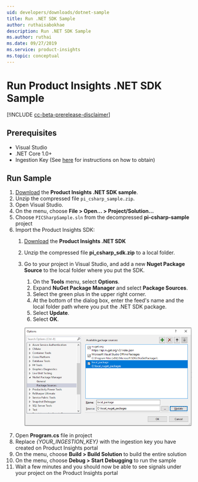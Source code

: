 ```yaml
---
uid: developers/downloads/dotnet-sample
title: Run .NET SDK Sample
author: ruthaisabokhae
description: Run .NET SDK Sample
ms.author: ruthai
ms.date: 09/27/2019
ms.service: product-insights
ms.topic: conceptual
---
```


# Run Product Insights .NET SDK Sample
[!INCLUDE [cc-beta-prerelease-disclaimer]( includes/cc-beta-prerelease-disclaimer.md)]
## Prerequisites
- Visual Studio
- .NET Core 1.0+
- Ingestion Key (See [here](dotnet.md) for instructions on how to obtain)

## Run Sample
1. [Download](https://download.pi.dynamics.com/sdk/ProductInsightsSamples/pi_csharp_sample.zip) the **Product Insights .NET SDK sample**.
2. Unzip the compressed file `pi_csharp_sample.zip`.
3. Open Visual Studio.
4. On the menu, choose **File > Open... > Project/Solution...**
5. Choose `PICSharpSample.sln` from the decompressed **pi-csharp-sample** project
6. Import the Product Insights SDK:
    1. [Download](https://download.pi.dynamics.com/sdk/ProductInsightsSenders/pi_csharp_sdk.zip) the **Product Insights .NET SDK**
	2. Unzip the compressed file **pi_csharp_sdk.zip** to a local folder.
	3. Go to your project in Visual Studio, and add a new **Nuget Package Source** to the local folder where you put the SDK.
		1. On the **Tools** menu, select **Options**.
		2. Expand **NuGet Package Manager** and select **Package Sources**.
		3. Select the green plus in the upper right corner.
		4. At the bottom of the dialog box, enter the feed's name and the local folder path where you put the .NET SDK package.
		5. Select **Update**.
		6. Select **OK**.

		![Add Local NuGet Feed](media/add_local_nuget_feed.png "Add Local NuGet Feed")
7. Open **Program.cs** file in project
8. Replace *{YOUR_INGESTION_KEY}* with the ingestion key you have created on Product Insights portal
9. On the menu, choose **Build > Build Solution** to build the entire solution
10. On the menu, choose **Debug > Start Debugging** to run the sample
11. Wait a few minutes and you should now be able to see signals under your project on the Product Insights portal

